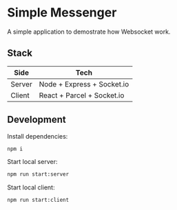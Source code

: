 # Simple Messenger

A simple application to demostrate how Websocket work.

## Stack

| Side   | Tech                       |
| ------ | -------------------------- |
| Server | Node + Express + Socket.io |
| Client | React + Parcel + Socket.io |

## Development

Install dependencies:

```sh
npm i
```

Start local server:

```sh
npm run start:server
```

Start local client:

```sh
npm run start:client
```
